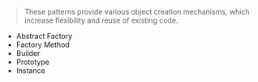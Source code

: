 > These patterns provide various object creation mechanisms, which increase flexibility and reuse of existing code.

- Abstract Factory
- Factory Method
- Builder
- Prototype
- Instance
